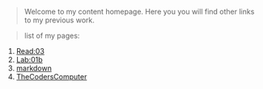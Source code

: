 > Welcome to my content homepage.
> Here you you will find other links to my previous work.

> list of my pages:
1. [Read:03](https://ibrahimmajdi.github.io/Learning-Journal/Read:03)
2. [Lab:01b](https://ibrahimmajdi.github.io/Learning-Journal/lab:01b_Markdown)
3. [markdown](https://github.com/IbrahimMajdi/Learning-Journal/index)
3. [TheCodersComputer](https://github.com/IbrahimMajdi/Learning-Journal/TheCodersComputer)
